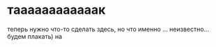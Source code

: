 # таааааааааааак
теперь нужно что-то сделать здесь, но что именно ...
неизвестно...
будем плакать)
на
